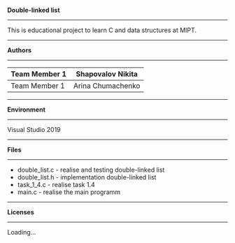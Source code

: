 **Double-linked list**

***
This is educational project to learn C and data structures at MIPT.
***
**Authors**
***
Team Member 1 | Shapovalov Nikita
--------------|-------------------
Team Member 1 | Arina Chumachenko
***
**Environment**
***
Visual Studio 2019
***
**Files**
***
* double_list.c - realise and testing double-linked list
* double_list.h - implementation double-linked list
* task_1_4.c - realise task 1.4
* main.c - realise the main programm
***
**Licenses**
***
Loading...
